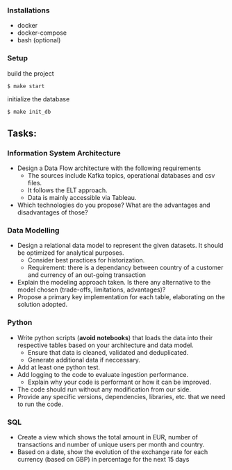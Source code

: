 
### Installations
- docker
- docker-compose
- bash (optional)

### Setup
build the project 
```
$ make start
```

initialize the database
```bash 
$ make init_db
```

## Tasks:

### Information System Architecture
* Design a Data Flow architecture with the following requirements
  * The sources include Kafka topics, operational databases and csv files.
  * It follows the ELT approach.
  * Data is mainly accessible via Tableau.
* Which technologies do you propose? What are the advantages and disadvantages of those?

### Data Modelling
* Design a relational data model to represent the given datasets. It should be optimized for analytical purposes.
  * Consider best practices for historization.
  * Requirement: there is a dependancy between country of a customer and currency of an out-going transaction
* Explain the modeling approach taken. Is there any alternative to the model chosen (trade-offs, limitations, advantages)?
* Propose a primary key implementation for each table, elaborating on the solution adopted.

### Python
* Write python scripts (**avoid notebooks**) that loads the data into their respective tables based on your architecture and data model.
  * Ensure that data is cleaned, validated and deduplicated.
  * Generate additional data if neccessary.
* Add at least one python test.
* Add logging to the code to evaluate ingestion performance.
  * Explain why your code is performant or how it can be improved.
* The code should run without any modification from our side.
* Provide any specific versions, dependencies, libraries, etc. that we need to run the code.

### SQL
* Create a view which shows the total amount in EUR, number of transactions and number of unique users per month and country.
* Based on a date, show the evolution of the exchange rate for each currency (based on GBP) in percentage for the next 15 days

